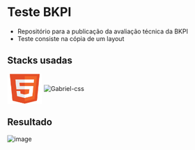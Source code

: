 # Teste BKPI
- Repositório para a publicação da avaliação técnica da BKPI
- Teste consiste na cópia de um layout

## Stacks usadas
<div>
<img align="center" alt="Gabriel-HTML" height="70" width="80" src="https://raw.githubusercontent.com/devicons/devicon/master/icons/html5/html5-original.svg">
<img align="center" alt="Gabriel-css" height="70" width="80" src="https://cdn.jsdelivr.net/gh/devicons/devicon/icons/css3/css3-original.svg">
</div>

## Resultado  
![image](https://user-images.githubusercontent.com/6764501/154400441-76c10471-d04c-4edb-bdac-1bc07ac2d0e5.png)
